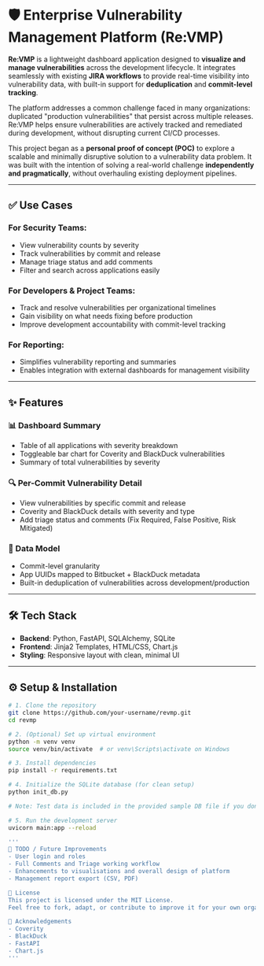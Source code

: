 # 🛡️ Enterprise Vulnerability Management Platform (Re:VMP)

**Re:VMP** is a lightweight dashboard application designed to **visualize and manage vulnerabilities** across the development lifecycle. It integrates seamlessly with existing **JIRA workflows** to provide real-time visibility into vulnerability data, with built-in support for **deduplication** and **commit-level tracking**.

The platform addresses a common challenge faced in many organizations: duplicated "production vulnerabilities" that persist across multiple releases. Re:VMP helps ensure vulnerabilities are actively tracked and remediated during development, without disrupting current CI/CD processes.

This project began as a **personal proof of concept (POC)** to explore a scalable and minimally disruptive solution to a vulnerability data problem. It was built with the intention of solving a real-world challenge **independently and pragmatically**, without overhauling existing deployment pipelines.

---

## ✅ Use Cases

### For Security Teams:
- View vulnerability counts by severity
- Track vulnerabilities by commit and release
- Manage triage status and add comments
- Filter and search across applications easily

### For Developers & Project Teams:
- Track and resolve vulnerabilities per organizational timelines
- Gain visibility on what needs fixing before production
- Improve development accountability with commit-level tracking

### For Reporting:
- Simplifies vulnerability reporting and summaries
- Enables integration with external dashboards for management visibility

---

## ✨ Features

### 📊 Dashboard Summary
- Table of all applications with severity breakdown
- Toggleable bar chart for Coverity and BlackDuck vulnerabilities
- Summary of total vulnerabilities by severity

### 🔍 Per-Commit Vulnerability Detail
- View vulnerabilities by specific commit and release
- Coverity and BlackDuck details with severity and type
- Add triage status and comments (Fix Required, False Positive, Risk Mitigated)

### 🧱 Data Model
- Commit-level granularity
- App UUIDs mapped to Bitbucket + BlackDuck metadata
- Built-in deduplication of vulnerabilities across development/production

---

## 🛠️ Tech Stack

- **Backend**: Python, FastAPI, SQLAlchemy, SQLite
- **Frontend**: Jinja2 Templates, HTML/CSS, Chart.js
- **Styling**: Responsive layout with clean, minimal UI

---

## ⚙️ Setup & Installation

```bash
# 1. Clone the repository
git clone https://github.com/your-username/revmp.git
cd revmp

# 2. (Optional) Set up virtual environment
python -m venv venv
source venv/bin/activate  # or venv\Scripts\activate on Windows

# 3. Install dependencies
pip install -r requirements.txt

# 4. Initialize the SQLite database (for clean setup)
python init_db.py

# Note: Test data is included in the provided sample DB file if you don’t have access to Coverity/BlackDuck.

# 5. Run the development server
uvicorn main:app --reload

'''
📌 TODO / Future Improvements
- User login and roles
- Full Comments and Triage working workflow
- Enhancements to visualisations and overall design of platform
- Management report export (CSV, PDF)

📄 License
This project is licensed under the MIT License.
Feel free to fork, adapt, or contribute to improve it for your own organization or security team.

🙏 Acknowledgements
- Coverity
- BlackDuck
- FastAPI
- Chart.js
'''
